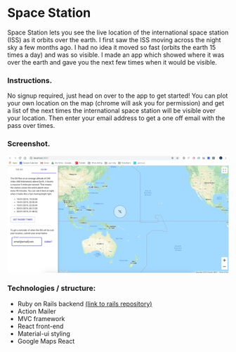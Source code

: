 # Space Station

Space Station lets you see the live location of the international space station (ISS) as it orbits over the earth. I first saw the ISS moving across the night sky a few months ago. I had no idea it moved so fast (orbits the earth 15 times a day) and was so visible. I made an app which showed where it was over the earth and gave you the next few times when it would be visible.

### Instructions.

No signup required, just head on over to the app to get started! You can plot your own location on the map (chrome will ask you for permission) and get a list of the next times the international space station will be visible over your location. Then enter your email address to get a one off email with the pass over times.

### Screenshot.
![](public/SpaceStation.png)


### Technologies / structure: 

* Ruby on Rails backend [(link to rails repository)](https://github.com/richardmaccaw/space-station-api)
* Action Mailer
* MVC framework
* React front-end
* Material-ui styling
* Google Maps React

      
